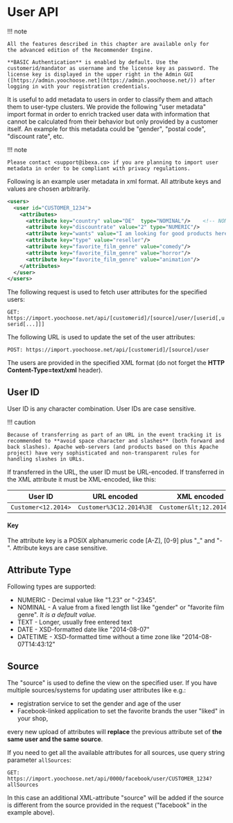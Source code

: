# User API

!!! note

    All the features described in this chapter are available only for the advanced edition of the Recommender Engine.

    **BASIC Authentication** is enabled by default. Use the customerid/mandator as username and the license key as password. The license key is displayed in the upper right in the Admin GUI ([https://admin.yoochoose.net](https://admin.yoochoose.net/)) after logging in with your registration credentials.

It is useful to add metadata to users in order to classify them and attach them to user-type clusters. We provide the following "user metadata" import format in order to enrich tracked user data with information that cannot be calculated from their behavior but only provided by a customer itself. An example for this metadata could be "gender", "postal code", "discount rate", etc. 

!!! note

    Please contact <support@ibexa.co> if you are planning to import user metadata in order to be compliant with privacy regulations.

Following is an example user metadata in xml format. All attribute keys and values are chosen arbitrarily.

``` xml
<users>
  <user id="CUSTOMER_1234">
    <attributes>
      <attribute key="country" value="DE"  type="NOMINAL"/>    <!-- NOMINAL is a default value -->
      <attribute key="discountrate" value="2" type="NUMERIC"/>
      <attribute key="wants" value="I am looking for good products here" type="TEXT"/>
      <attribute key="type" value="reseller"/>
      <attribute key="favorite_film_genre" value="comedy"/>
      <attribute key="favorite_film_genre" value="horror"/>
      <attribute key="favorite_film_genre" value="animation"/>
    </attributes>
  </user>
</users>
```

The following request is used to fetch user attributes for the specified users:

`GET: https://import.yoochoose.net/api/[customerid]/[source]/user/[userid[,userid[...]]]`

The following URL is used to update the set of the user attributes:

`POST: https://import.yoochoose.net/api/[customerid]/[source]/user`

The users are provided in the specified XML format (do not forget the **HTTP Content-Type=text/xml** header).

## User ID

User ID is any character combination. User IDs are case sensitive.

!!! caution

    Because of transferring as part of an URL in the event tracking it is recommended to **avoid space character and slashes** (both forward and back slashes). Apache web-servers (and products based on this Apache project) have very sophisticated and non-transparent rules for handling slashes in URLs.

If transferred in the URL, the user ID must be URL-encoded. If transferred in the XML attribute it must be XML-encoded, like this:

| User ID             | URL encoded             | XML encoded               |
|---------------------|-------------------------|---------------------------|
| `Customer<12.2014>` | `Customer%3C12.2014%3E` | `Customer&lt;12.2014&gt;` |

#### Key

The attribute key is a POSIX alphanumeric code \[A-Z\], \[0-9\] plus "\_" and "-". Attribute keys are case sensitive.

## Attribute Type

Following types are supported:

- NUMERIC - Decimal value like "1.23" or "-2345". 
- NOMINAL - A value from a fixed length list like "gender" or "favorite film genre". *It is a default value.*
- TEXT - Longer, usually free entered text
- DATE - XSD-formatted date like "2014-08-07"
- DATETIME - XSD-formatted time without a time zone like "2014-08-07T14:43:12"

## Source

The "source" is used to define the view on the specified user. If you have multiple sources/systems for updating user attributes like e.g.:

- registration service to set the gender and age of the user
- Facebook-linked application to set the favorite brands the user "liked" in your shop,

every new upload of attributes will **replace** the previous attribute set of **the same user and the same source**.

If you need to get all the available attributes for all sources, use query string parameter `allSources`:

`GET: https://import.yoochoose.net/api/0000/facebook/user/CUSTOMER_1234?allSources`

In this case an additional XML-attribute "source" will be added if the source is different from the source provided in the request ("facebook" in the example above).

